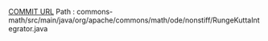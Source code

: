 [COMMIT URL](https://github.com/apache/commons-math/commit/c9943deeb977259e44313f611ce271288f0ca282)
Path : commons-math/src/main/java/org/apache/commons/math/ode/nonstiff/RungeKuttaIntegrator.java